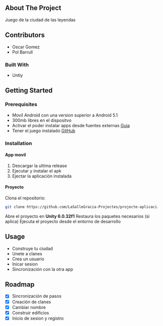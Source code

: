 ## About The Project

Juego de la ciudad de las leyendas

## Contributors

- Oscar Gomez
- Pol Barrull

### Built With

- Untiy

<!-- GETTING STARTED -->
## Getting Started

### Prerequisites

- Movil Android con una version superior a Android 5.1
- 300mb libres en el dispositvo
- Activar el poder instalar apps desde fuentes externas [Guia](https://www.applivery.com/es/docs/distribucion-de-aplicaciones/solucion-de-problemas-es-2/mobile-app-distribution-all/fuentes-desconocidas-android/#:~:text=Abre%20los%20Ajustes%20de%20tu,Selecciona%20Instalar%20apps%20desconocidas.)
- Tener el juego instalado [GitHub](https://github.com/LaSalleGracia-Projectes/projecte-aplicaci-nativa-g8larrypage/)


### Installation
#### App movil
1. Descargar la ultima release
2. Ejecutar y instalar el apk
3. Ejectar la aplicación instalada

#### Proyecto
Clona el repositorio:
```bash
git clone https://github.com/LaSalleGracia-Projectes/projecte-aplicaci-nativa-g8larrypage.git
```
Abre el proyecto en **Unity 6.0.32f1**
Restaura los paquetes necesarios (si aplica)
Ejecuta el proyecto desde el entorno de desarrollo


<!-- USAGE EXAMPLES -->
## Usage

- Construye tu ciudad
- Unete a clanes
- Crea un usuario
- Inicar sesion
- Sincronización con la otra app

<!-- ROADMAP -->
## Roadmap

- [X] Sincronización de pasos
- [X] Creación de clanes
- [X] Cambiar nombre
- [X] Construir edificios
- [X] Inicio de sesion y registro
